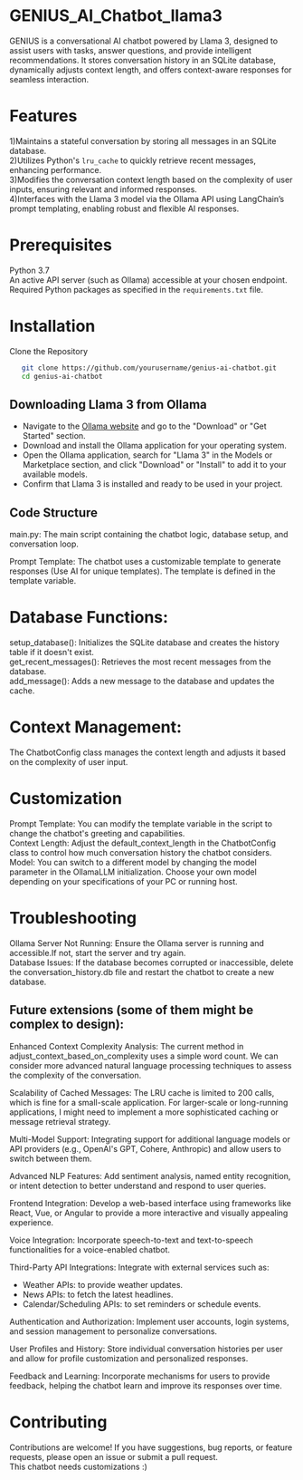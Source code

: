 # GENIUS_AI_Chatbot_llama3
GENIUS is a conversational AI chatbot powered by Llama 3, designed to assist users with tasks, answer questions, and provide intelligent recommendations. It stores conversation history in an SQLite database, dynamically adjusts context length, and offers context-aware responses for seamless interaction.

# Features

1)Maintains a stateful conversation by storing all messages in an SQLite database.  
2)Utilizes Python's `lru_cache` to quickly retrieve recent messages, enhancing performance.  
3)Modifies the conversation context length based on the complexity of user inputs, ensuring relevant and informed responses.  
4)Interfaces with the Llama 3 model via the Ollama API using LangChain’s prompt templating, enabling robust and flexible AI responses.


# Prerequisites
Python 3.7  
An active API server (such as Ollama) accessible at your chosen endpoint.  
Required Python packages as specified in the `requirements.txt` file.

# Installation  
Clone the Repository
```bash
   git clone https://github.com/yourusername/genius-ai-chatbot.git
   cd genius-ai-chatbot
```
## Downloading Llama 3 from Ollama
- Navigate to the [Ollama website](https://ollama.ai) and go to the "Download" or "Get Started" section.
- Download and install the Ollama application for your operating system.
- Open the Ollama application, search for "Llama 3" in the Models or Marketplace section, and click "Download" or "Install" to add it to your available models.
- Confirm that Llama 3 is installed and ready to be used in your project.

## Code Structure
main.py: The main script containing the chatbot logic, database setup, and conversation loop.

Prompt Template: The chatbot uses a customizable template to generate responses (Use AI for unique templates). The template is defined in the template variable.

# Database Functions:

setup_database(): Initializes the SQLite database and creates the history table if it doesn't exist.  
get_recent_messages(): Retrieves the most recent messages from the database.  
add_message(): Adds a new message to the database and updates the cache.

# Context Management:  
The ChatbotConfig class manages the context length and adjusts it based on the complexity of user input.

# Customization
Prompt Template: You can modify the template variable in the script to change the chatbot's greeting and capabilities.  
Context Length: Adjust the default_context_length in the ChatbotConfig class to control how much conversation history the chatbot considers.  
Model: You can switch to a different model by changing the model parameter in the OllamaLLM initialization. Choose your own model depending on your specifications of your PC or running host.

# Troubleshooting  
Ollama Server Not Running: Ensure the Ollama server is running and accessible.If not, start the server and try again.  
Database Issues: If the database becomes corrupted or inaccessible, delete the conversation_history.db file and restart the chatbot to create a new database.

## Future extensions (some of them might be complex to design):  
Enhanced Context Complexity Analysis: The current method in adjust_context_based_on_complexity uses a simple word count. We can consider more advanced natural language processing techniques to assess the complexity of the conversation.

Scalability of Cached Messages: The LRU cache is limited to 200 calls, which is fine for a small-scale application. For larger-scale or long-running applications, I might need to implement a more sophisticated caching or message retrieval strategy.

Multi-Model Support: Integrating support for additional language models or API providers (e.g., OpenAI's GPT, Cohere, Anthropic) and allow users to switch between them.

Advanced NLP Features: Add sentiment analysis, named entity recognition, or intent detection to better understand and respond to user queries.

Frontend Integration: Develop a web-based interface using frameworks like React, Vue, or Angular to provide a more interactive and visually appealing experience.

Voice Integration: Incorporate speech-to-text and text-to-speech functionalities for a voice-enabled chatbot.

Third-Party API Integrations: Integrate with external services such as:
- Weather APIs: to provide weather updates.
- News APIs: to fetch the latest headlines.
- Calendar/Scheduling APIs: to set reminders or schedule events.

Authentication and Authorization: Implement user accounts, login systems, and session management to personalize conversations.

User Profiles and History: Store individual conversation histories per user and allow for profile customization and personalized responses.

Feedback and Learning: Incorporate mechanisms for users to provide feedback, helping the chatbot learn and improve its responses over time.

# Contributing  
Contributions are welcome! If you have suggestions, bug reports, or feature requests, please open an issue or submit a pull request.  
This chatbot needs customizations :)

